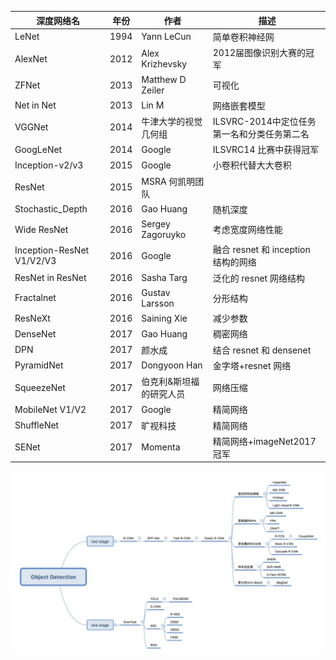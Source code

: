 | 深度网络名                | 年份 | 作者                    | 描述                                        |
| ------------------------- | ---- | ----------------------- | ------------------------------------------- |
| LeNet                     | 1994 | Yann LeCun              | 简单卷积神经网                              |
| AlexNet                   | 2012 | Alex Krizhevsky         | 2012届图像识别大赛的冠军                    |
| ZFNet                     | 2013 | Matthew D Zeiler        | 可视化                                      |
| Net in Net                | 2013 | Lin M                   | 网络嵌套模型                                |
| VGGNet                    | 2014 | 牛津大学的视觉几何组    | ILSVRC-2014中定位任务第一名和分类任务第二名 |
| GoogLeNet                 | 2014 | Google                  | ILSVRC14 比赛中获得冠军                     |
| Inception-v2/v3           | 2015 | Google                  | 小卷积代替大大卷积                          |
| ResNet                    | 2015 | MSRA 何凯明团队         |                                             |
| Stochastic_Depth          | 2016 | Gao Huang               | 随机深度                                    |
| Wide ResNet               | 2016 | Sergey Zagoruyko        | 考虑宽度网络性能                            |
| Inception-ResNet V1/V2/V3 | 2016 | Google                  | 融合 resnet 和 inception 结构的网络         |
| ResNet in ResNet          | 2016 | Sasha Targ              | 泛化的 resnet 网络结构                      |
| Fractalnet                | 2016 | Gustav Larsson          | 分形结构                                    |
| ResNeXt                   | 2016 | Saining Xie             | 减少参数                                    |
| DenseNet                  | 2017 | Gao Huang               | 稠密网络                                    |
| DPN                       | 2017 | 颜水成                  | 结合 resnet 和 densenet                     |
| PyramidNet                | 2017 | Dongyoon Han            | 金字塔+resnet 网络                          |
| SqueezeNet                | 2017 | 伯克利&斯坦福的研究人员 | 网络压缩                                    |
| MobileNet V1/V2           | 2017 | Google                  | 精简网络                                    |
| ShuffleNet                | 2017 | 旷视科技                | 精简网络                                    |
| SENet                     | 2017 | Momenta                 | 精简网络+imageNet2017 冠军                  |

![image-20190220125510999](../img/image-20190220125510999.png)

